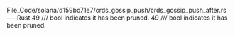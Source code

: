 File_Code/solana/d159bc71e7/crds_gossip_push/crds_gossip_push_after.rs --- Rust
49     /// bool indicates it has been pruned.                                                                                                                49     /// bool indicates it has been pruned.

